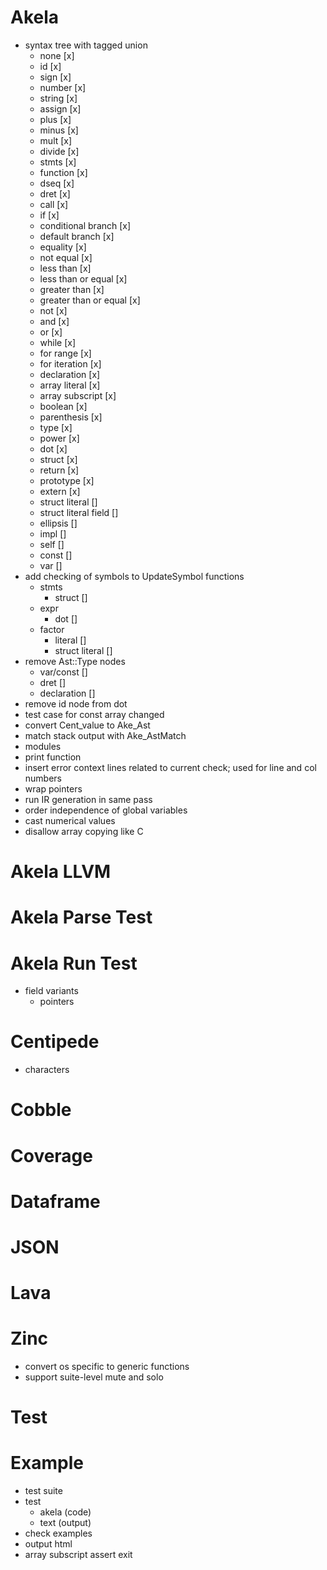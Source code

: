 # Akela
* syntax tree with tagged union
  * none [x]
  * id [x]
  * sign [x]
  * number [x]
  * string [x]
  * assign [x]
  * plus [x]
  * minus [x]
  * mult [x]
  * divide [x]
  * stmts [x]
  * function [x]
  * dseq [x]
  * dret [x]
  * call [x]
  * if [x]
  * conditional branch [x]
  * default branch [x]
  * equality [x]
  * not equal [x]
  * less than [x]
  * less than or equal [x]
  * greater than [x]
  * greater than or equal [x]
  * not [x]
  * and [x]
  * or [x]
  * while [x]
  * for range [x]
  * for iteration [x]
  * declaration [x]
  * array literal [x]
  * array subscript [x]
  * boolean [x]
  * parenthesis [x]
  * type [x]
  * power [x]
  * dot [x]
  * struct [x]
  * return [x]
  * prototype [x]
  * extern [x]
  * struct literal []
  * struct literal field []
  * ellipsis []
  * impl []
  * self []
  * const []
  * var []
* add checking of symbols to UpdateSymbol functions
  * stmts
    * struct []
  * expr
    * dot []
  * factor
    * literal []
    * struct literal []
* remove Ast::Type nodes
  * var/const []
  * dret []
  * declaration []
* remove id node from dot
* test case for const array changed
* convert Cent_value to Ake_Ast
* match stack output with Ake_AstMatch
* modules
* print function
* insert error context lines related to current check; used for line and col numbers
* wrap pointers
* run IR generation in same pass
* order independence of global variables
* cast numerical values
* disallow array copying like C

# Akela LLVM

# Akela Parse Test

# Akela Run Test
* field variants
  * pointers

# Centipede
* characters

# Cobble

# Coverage

# Dataframe

# JSON

# Lava

# Zinc
* convert os specific to generic functions
* support suite-level mute and solo

# Test

# Example
* test suite
* test
  * akela (code)
  * text (output)
* check examples
* output html
* array subscript assert exit

